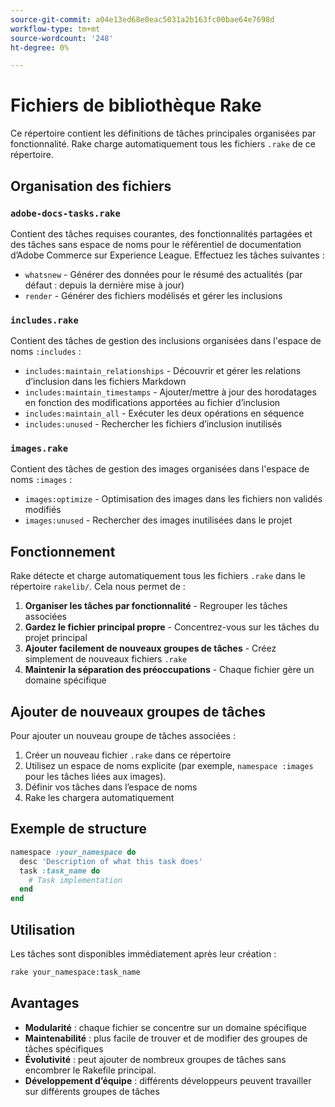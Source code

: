 ```yaml
---
source-git-commit: a04e13ed68e0eac5031a2b163fc00bae64e7698d
workflow-type: tm+mt
source-wordcount: '248'
ht-degree: 0%

---
```

# Fichiers de bibliothèque Rake

Ce répertoire contient les définitions de tâches principales organisées par fonctionnalité. Rake charge automatiquement tous les fichiers `.rake` de ce répertoire.

## Organisation des fichiers

### `adobe-docs-tasks.rake`

Contient des tâches requises courantes, des fonctionnalités partagées et des tâches sans espace de noms pour le référentiel de documentation d’Adobe Commerce sur Experience League. Effectuez les tâches suivantes :

- `whatsnew` - Générer des données pour le résumé des actualités (par défaut : depuis la dernière mise à jour)
- `render` - Générer des fichiers modélisés et gérer les inclusions

### `includes.rake`

Contient des tâches de gestion des inclusions organisées dans l&#39;espace de noms `:includes` :

- `includes:maintain_relationships` - Découvrir et gérer les relations d’inclusion dans les fichiers Markdown
- `includes:maintain_timestamps` - Ajouter/mettre à jour des horodatages en fonction des modifications apportées au fichier d’inclusion
- `includes:maintain_all` - Exécuter les deux opérations en séquence
- `includes:unused` - Rechercher les fichiers d’inclusion inutilisés

### `images.rake`

Contient des tâches de gestion des images organisées dans l&#39;espace de noms `:images` :

- `images:optimize` - Optimisation des images dans les fichiers non validés modifiés
- `images:unused` - Rechercher des images inutilisées dans le projet

## Fonctionnement

Rake détecte et charge automatiquement tous les fichiers `.rake` dans le répertoire `rakelib/`. Cela nous permet de :

1. **Organiser les tâches par fonctionnalité** - Regrouper les tâches associées
2. **Gardez le fichier principal propre** - Concentrez-vous sur les tâches du projet principal
3. **Ajouter facilement de nouveaux groupes de tâches** - Créez simplement de nouveaux fichiers `.rake`
4. **Maintenir la séparation des préoccupations** - Chaque fichier gère un domaine spécifique

## Ajouter de nouveaux groupes de tâches

Pour ajouter un nouveau groupe de tâches associées :

1. Créer un nouveau fichier `.rake` dans ce répertoire
2. Utilisez un espace de noms explicite (par exemple, `namespace :images` pour les tâches liées aux images).
3. Définir vos tâches dans l’espace de noms
4. Rake les chargera automatiquement

## Exemple de structure

```ruby
namespace :your_namespace do
  desc 'Description of what this task does'
  task :task_name do
    # Task implementation
  end
end
```

## Utilisation

Les tâches sont disponibles immédiatement après leur création :

```bash
rake your_namespace:task_name
```

## Avantages

- **Modularité** : chaque fichier se concentre sur un domaine spécifique
- **Maintenabilité** : plus facile de trouver et de modifier des groupes de tâches spécifiques
- **Évolutivité** : peut ajouter de nombreux groupes de tâches sans encombrer le Rakefile principal.
- **Développement d’équipe** : différents développeurs peuvent travailler sur différents groupes de tâches
